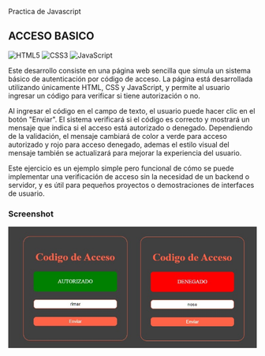 Practica de Javascript
## ACCESO BASICO
![HTML5](https://img.shields.io/badge/html5-%23E34F26.svg?style=flat&logo=html5&logoColor=white) ![CSS3](https://img.shields.io/badge/css3-%231572B6.svg?style=flat&logo=css3&logoColor=white) ![JavaScript](https://img.shields.io/badge/javascript-%23323330.svg?style=flat&logo=javascript&logoColor=%23F7DF1E)

Este desarrollo consiste en una página web sencilla que simula un sistema básico de autenticación por código de acceso. La página está desarrollada utilizando únicamente HTML, CSS y JavaScript, y permite al usuario ingresar un código para verificar si tiene autorización o no.
 
Al ingresar el código en el campo de texto, el usuario puede hacer clic en el botón "Enviar". El sistema verificará si el código es correcto y mostrará un mensaje que indica si el acceso está autorizado o denegado. Dependiendo de la validación, el mensaje cambiará de color a verde para acceso autorizado y rojo para acceso denegado, ademas el estilo visual del mensaje también se actualizará para mejorar la experiencia del usuario.

Este ejercicio es un ejemplo simple pero funcional de cómo se puede implementar una verificación de acceso sin la necesidad de un backend o servidor, y es útil para pequeños proyectos o demostraciones de interfaces de usuario.

### Screenshot

![screenshot](https://github.com/rimardev/acceso-basico/blob/main/assets/img/screenshot.jpg)

